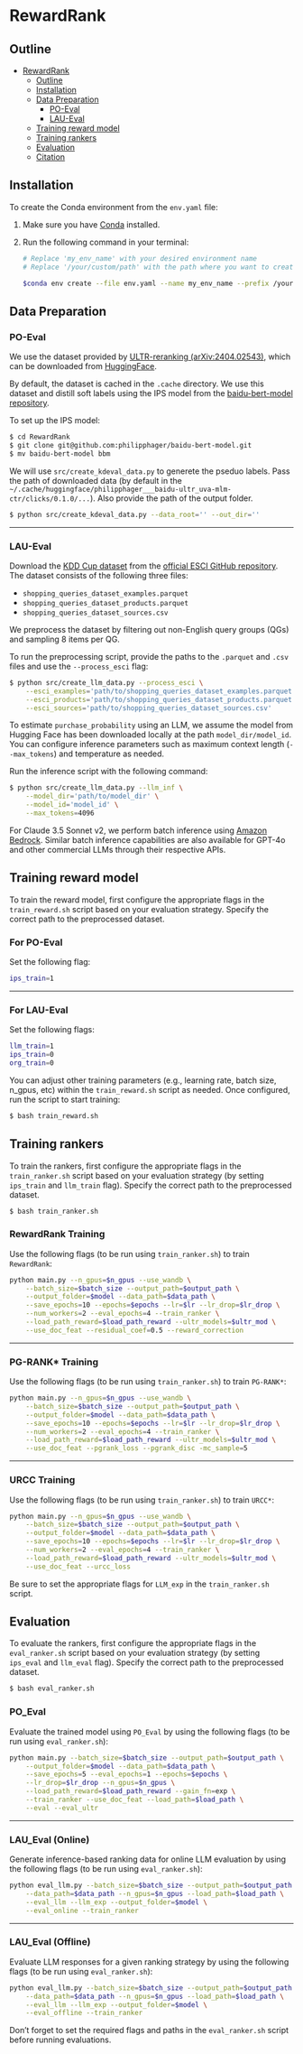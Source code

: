 # RewardRank

## Outline

- [RewardRank](#rewardrank)
  - [Outline](#outline)
  - [Installation](#installation)
  - [Data Preparation](#data-preparation)
    - [PO-Eval](#kd-eval)
    - [LAU-Eval](#lau-eval)
  - [Training reward model](#training-reward-model)
  - [Training rankers](#training-rankers)
  - [Evaluation](#evaluation)
  - [Citation](#citation)


## Installation

To create the Conda environment from the `env.yaml` file:

1. Make sure you have [Conda](https://docs.conda.io/en/latest/miniconda.html) installed.
2. Run the following command in your terminal:

   ```bash
   # Replace 'my_env_name' with your desired environment name
   # Replace '/your/custom/path' with the path where you want to create the environment

   $conda env create --file env.yaml --name my_env_name --prefix /your/custom/path
    ```
## Data Preparation
### PO-Eval
We use the dataset provided by [ULTR-reranking (arXiv:2404.02543)](https://arxiv.org/pdf/2404.02543), which can be downloaded from [HuggingFace](https://huggingface.co/datasets/philipphager/baidu-ultr_uva-mlm-ctr).

By default, the dataset is cached in the `.cache` directory. We use this dataset and distill soft labels using the IPS model from the [baidu-bert-model repository](https://github.com/philipphager/baidu-bert-model).

To set up the IPS model:

```bash
$ cd RewardRank
$ git clone git@github.com:philipphager/baidu-bert-model.git
$ mv baidu-bert-model bbm
```

We will use `src/create_kdeval_data.py` to generete the pseduo labels. Pass the path of downloaded data (by default in the `~/.cache/huggingface/philipphager___baidu-ultr_uva-mlm-ctr/clicks/0.1.0/...`). Also provide the path of the output folder.

```bash
$ python src/create_kdeval_data.py --data_root='' --out_dir=''
```
---
### LAU-Eval
Download the [KDD Cup dataset](https://arxiv.org/pdf/2206.06588) from the [official ESCI GitHub repository](https://github.com/amazon-science/esci-data). The dataset consists of the following three files:

- `shopping_queries_dataset_examples.parquet`
- `shopping_queries_dataset_products.parquet`
- `shopping_queries_dataset_sources.csv`

We preprocess the dataset by filtering out non-English query groups (QGs) and sampling 8 items per QG.

To run the preprocessing script, provide the paths to the `.parquet` and `.csv` files and use the `--process_esci` flag:

```bash
$ python src/create_llm_data.py --process_esci \
    --esci_examples='path/to/shopping_queries_dataset_examples.parquet' \
    --esci_products='path/to/shopping_queries_dataset_products.parquet' \
    --esci_sources='path/to/shopping_queries_dataset_sources.csv'
```

To estimate `purchase_probability` using an LLM, we assume the model from Hugging Face has been downloaded locally at the path `model_dir/model_id`. You can configure inference parameters such as maximum context length (`--max_tokens`) and temperature as needed.

Run the inference script with the following command:

```bash
$ python src/create_llm_data.py --llm_inf \
    --model_dir='path/to/model_dir' \
    --model_id='model_id' \
    --max_tokens=4096
```

For Claude 3.5 Sonnet v2, we perform batch inference using [Amazon Bedrock](https://aws.amazon.com/bedrock/anthropic/?ams%23interactive-card-vertical%23pattern-data.filter=%257B%2522filters%2522%253A%255B%255D%257D). Similar batch inference capabilities are also available for GPT-4o and other commercial LLMs through their respective APIs.

## Training reward model
To train the reward model, first configure the appropriate flags in the `train_reward.sh` script based on your evaluation strategy. Specify the correct path to the preprocessed dataset.

### For PO-Eval  
Set the following flag:
```bash
ips_train=1
```
---
### For LAU-Eval  
Set the following flags:
```bash
llm_train=1
ips_train=0
org_train=0
```

You can adjust other training parameters (e.g., learning rate, batch size, n_gpus, etc) within the `train_reward.sh` script as needed. Once configured, run the script to start training:
```bash
$ bash train_reward.sh
```

## Training rankers
To train the rankers, first configure the appropriate flags in the `train_ranker.sh` script based on your evaluation strategy (by setting `ips_train` and `llm_train` flag). Specify the correct path to the preprocessed dataset.
```bash
$ bash train_ranker.sh
```
### RewardRank Training
Use the following flags (to be run using `train_ranker.sh`) to train `RewardRank`:
```bash
python main.py --n_gpus=$n_gpus --use_wandb \
    --batch_size=$batch_size --output_path=$output_path \
    --output_folder=$model --data_path=$data_path \
    --save_epochs=10 --epochs=$epochs --lr=$lr --lr_drop=$lr_drop \
    --num_workers=2 --eval_epochs=4 --train_ranker \
    --load_path_reward=$load_path_reward --ultr_models=$ultr_mod \
    --use_doc_feat --residual_coef=0.5 --reward_correction
```

---

### PG-RANK* Training
Use the following flags (to be run using `train_ranker.sh`) to train `PG-RANK*`:
```bash
python main.py --n_gpus=$n_gpus --use_wandb \
    --batch_size=$batch_size --output_path=$output_path \
    --output_folder=$model --data_path=$data_path \
    --save_epochs=10 --epochs=$epochs --lr=$lr --lr_drop=$lr_drop \
    --num_workers=2 --eval_epochs=4 --train_ranker \
    --load_path_reward=$load_path_reward --ultr_models=$ultr_mod \
    --use_doc_feat --pgrank_loss --pgrank_disc -mc_sample=5
```

---

### URCC Training
Use the following flags (to be run using `train_ranker.sh`) to train `URCC*`:
```bash
python main.py --n_gpus=$n_gpus --use_wandb \
    --batch_size=$batch_size --output_path=$output_path \
    --output_folder=$model --data_path=$data_path \
    --save_epochs=10 --epochs=$epochs --lr=$lr --lr_drop=$lr_drop \
    --num_workers=2 --eval_epochs=4 --train_ranker \
    --load_path_reward=$load_path_reward --ultr_models=$ultr_mod \
    --use_doc_feat --urcc_loss
```

Be sure to set the appropriate flags for `LLM_exp` in the `train_ranker.sh` script.

## Evaluation
To evaluate the rankers, first configure the appropriate flags in the `eval_ranker.sh` script based on your evaluation strategy (by setting `ips_eval` and `llm_eval` flag). Specify the correct path to the preprocessed dataset.
```bash
$ bash eval_ranker.sh
```
### PO_Eval
Evaluate the trained model using `PO_Eval` by using the following flags (to be run using `eval_ranker.sh`):
```bash
python main.py --batch_size=$batch_size --output_path=$output_path \
    --output_folder=$model --data_path=$data_path \
    --save_epochs=5 --eval_epochs=1 --epochs=$epochs \
    --lr_drop=$lr_drop --n_gpus=$n_gpus \
    --load_path_reward=$load_path_reward --gain_fn=exp \
    --train_ranker --use_doc_feat --load_path=$load_path \
    --eval --eval_ultr
```
---

### LAU_Eval (Online)
Generate inference-based ranking data for online LLM evaluation by using the following flags (to be run using `eval_ranker.sh`):
```bash
python eval_llm.py --batch_size=$batch_size --output_path=$output_path \
    --data_path=$data_path --n_gpus=$n_gpus --load_path=$load_path \
    --eval_llm --llm_exp --output_folder=$model \
    --eval_online --train_ranker
```

---

### LAU_Eval (Offline)
Evaluate LLM responses for a given ranking strategy by using the following flags (to be run using `eval_ranker.sh`):
```bash
python eval_llm.py --batch_size=$batch_size --output_path=$output_path \
    --data_path=$data_path --n_gpus=$n_gpus --load_path=$load_path \
    --eval_llm --llm_exp --output_folder=$model \
    --eval_offline --train_ranker
```
Don’t forget to set the required flags and paths in the `eval_ranker.sh` script before running evaluations.

<!--
## Citation
If you find this repo useful, please cite:
```
@misc{bhatt2025rewardrank,
      title={RewardRank: Optimizing True Learning-to-Rank Utility}, 
      author={Gaurav Bhatt and Kiran Koshy Thekumparampil and Tanmay Gangwani and Tesi Xiao and Leonid Sigal},
      year={2025},
      eprint={2508.14180},
      archivePrefix={arXiv},
      primaryClass={cs.IR},
      url={https://arxiv.org/abs/2508.14180}, 
}
```
-->
